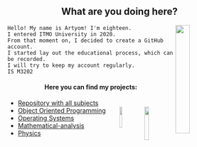 <h2 align = "center" >What are you doing here?</h2>
<p><img src= "https://media2.giphy.com/media/4QZK21zlzVIyc/giphy.gif?cid=ecf05e47umveldb5pm9d5huwnk3tjdk40yucfcef3bq110pa&rid=giphy.gif&ct=s" width = "25%" align = "right"></p>

    Hello! My name is Artyom! I'm eighteen.
    I entered ITMO University in 2020.
    From that moment on, I decided to create a GitHub account.
    I started lay out the educational process, which can be recorded.
    I will try to keep my account regularly.
    IS M3202

<h4 align = "center">Here you can find my projects:</h4>
<div>
    <ul>
        <li><a href = "https://github.com/fadyat/ITMO-PROBLEMS"> Repository with all subjects </a>
        </li>
        <li><a href = "https://github.com/fadyat/ITMO-PROBLEMS/tree/master/OOP"> Object Oriented Programming </a>
            <a href="https://t.me/not_fadyat">
                <img src= "https://komarev.com/ghpvc/?username=fadyat" width="13.90%" align = "right">
                <img src= "https://img.shields.io/badge/-Telegram-0088cc?logo=telegram&link=https://t.me/not_fadyat" width="11%" align = "right">
            </a>
        </li>
        <li><a href = "https://github.com/fadyat/ITMO-PROBLEMS/tree/master/OS"> Operating Systems </a>
        </li>
        <li><a href = "https://github.com/fadyat/ITMO-PROBLEMS/tree/master/Mathematical-analysis"> Mathematical-analysis </a>
        </li>
        <li><a href = "https://github.com/fadyat/ITMO-PROBLEMS/tree/master/Physics"> Physics </a>
        </li>
    </ul>
</div>
<br>
